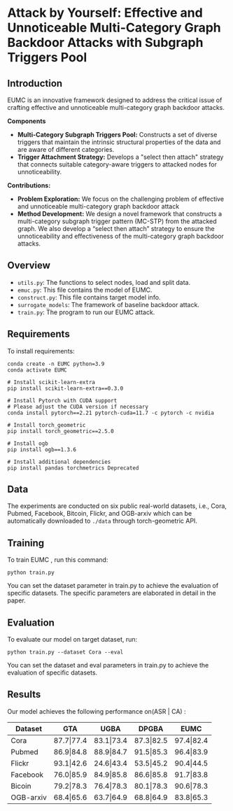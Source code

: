 
# Attack by Yourself: Effective and Unnoticeable Multi-Category Graph Backdoor Attacks with Subgraph Triggers Pool


## Introduction

EUMC is an innovative framework designed to address the critical issue of crafting effective and unnoticeable multi-category graph backdoor attacks. 
 

**Components**
- **Multi-Category Subgraph Triggers Pool:** Constructs a set of diverse triggers that maintain the intrinsic structural properties of the data and are aware of different categories.
- **Trigger Attachment Strategy:** Develops a "select then attach" strategy that connects suitable category-aware triggers to attacked nodes for unnoticeability.


**Contributions:**
-  **Problem Exploration:** We focus on the challenging problem of effective and unnoticeable multi-category graph backdoor attack
-  **Method Development:** We design a novel framework that constructs a multi-category subgraph trigger pattern (MC-STP) from the attacked graph. We also develop a “select then attach” strategy to ensure the unnoticeability and effectiveness of the multi-category graph backdoor attacks.

## Overview

*  `utils.py`: The functions to select nodes, load and split data.
*  `emuc.py`: This file contains the model of EUMC.
*  `construct.py`: This file contains target model info.
*  `surrogate_models`: The framework of baseline backdoor attack.
*  `train.py`: The program to run our EUMC attack.


## Requirements

To install requirements:

```setup
conda create -n EUMC python=3.9
conda activate EUMC

# Install scikit-learn-extra
pip install scikit-learn-extra==0.3.0

# Install Pytorch with CUDA support
# Please adjust the CUDA version if necessary
conda install pytorch==2.21 pytorch-cuda=11.7 -c pytorch -c nvidia

# Install torch_geometric
pip install torch_geometric==2.5.0

# Install ogb
pip install ogb==1.3.6

# Install additional dependencies
pip install pandas torchmetrics Deprecated
```
## Data
The experiments are conducted on six public real-world datasets, i.e., Cora, Pubmed, Facebook, Bitcoin, Flickr, and OGB-arxiv which can be automatically downloaded to `./data` through torch-geometric API.

## Training

To train EUMC , run this command:

```train
python train.py
```

You can set the dataset parameter in  train.py to achieve the evaluation of specific datasets. The specific parameters are elaborated in detail in the paper.

## Evaluation

To evaluate our model on target dataset, run:

```eval
python train.py --dataset Cora --eval
```
You can set the dataset and eval parameters in train.py to achieve the evaluation of specific datasets.

## Results

Our model achieves the following performance on(ASR | CA) :

|Dataset   | GTA | UGBA | DPGBA |EUMC|
| -------- |------- | --- | ---- |------ |
|     Cora     | 87.7\|77.4 | 83.1\|73.4 | 87.3\|82.5 | 97.4\|82.4 |
|    Pubmed    | 86.9\|84.8 | 88.9\|84.7 | 91.5\|85.3 | 96.4\|83.9 |
|     Flickr   | 93.1\|42.6 | 24.6\|43.4 | 53.5\|45.2 | 90.4\|44.5 |
|     Facebook | 76.0\|85.9 | 84.9\|85.8 | 86.6\|85.8 | 91.7\|83.8 |
|     Bicoin   | 79.2\|78.3 | 76.4\|78.3 | 80.1\|78.3 | 90.6\|78.3 |
|    OGB-arxiv | 68.4\|65.6 | 63.7\|64.9 | 68.8\|64.9 | 83.8\|65.3 |










